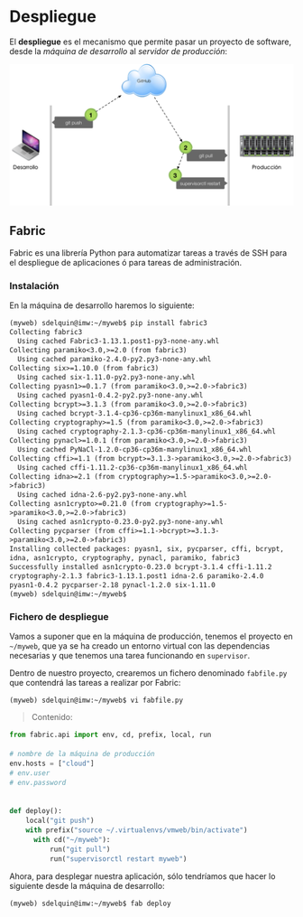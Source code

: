 # Despliegue

El **despliegue** es el mecanismo que permite pasar un proyecto de software, desde la *máquina de desarrollo* al *servidor de producción*:

![DeployFlow](img/DeployFlow.png) 

## Fabric

Fabric es una librería Python para automatizar tareas a través de SSH para el despliegue de aplicaciones ó para tareas de administración.

### Instalación

En la máquina de desarrollo haremos lo siguiente:

```console
(myweb) sdelquin@imw:~/myweb$ pip install fabric3
Collecting fabric3
  Using cached Fabric3-1.13.1.post1-py3-none-any.whl
Collecting paramiko<3.0,>=2.0 (from fabric3)
  Using cached paramiko-2.4.0-py2.py3-none-any.whl
Collecting six>=1.10.0 (from fabric3)
  Using cached six-1.11.0-py2.py3-none-any.whl
Collecting pyasn1>=0.1.7 (from paramiko<3.0,>=2.0->fabric3)
  Using cached pyasn1-0.4.2-py2.py3-none-any.whl
Collecting bcrypt>=3.1.3 (from paramiko<3.0,>=2.0->fabric3)
  Using cached bcrypt-3.1.4-cp36-cp36m-manylinux1_x86_64.whl
Collecting cryptography>=1.5 (from paramiko<3.0,>=2.0->fabric3)
  Using cached cryptography-2.1.3-cp36-cp36m-manylinux1_x86_64.whl
Collecting pynacl>=1.0.1 (from paramiko<3.0,>=2.0->fabric3)
  Using cached PyNaCl-1.2.0-cp36-cp36m-manylinux1_x86_64.whl
Collecting cffi>=1.1 (from bcrypt>=3.1.3->paramiko<3.0,>=2.0->fabric3)
  Using cached cffi-1.11.2-cp36-cp36m-manylinux1_x86_64.whl
Collecting idna>=2.1 (from cryptography>=1.5->paramiko<3.0,>=2.0->fabric3)
  Using cached idna-2.6-py2.py3-none-any.whl
Collecting asn1crypto>=0.21.0 (from cryptography>=1.5->paramiko<3.0,>=2.0->fabric3)
  Using cached asn1crypto-0.23.0-py2.py3-none-any.whl
Collecting pycparser (from cffi>=1.1->bcrypt>=3.1.3->paramiko<3.0,>=2.0->fabric3)
Installing collected packages: pyasn1, six, pycparser, cffi, bcrypt, idna, asn1crypto, cryptography, pynacl, paramiko, fabric3
Successfully installed asn1crypto-0.23.0 bcrypt-3.1.4 cffi-1.11.2 cryptography-2.1.3 fabric3-1.13.1.post1 idna-2.6 paramiko-2.4.0 pyasn1-0.4.2 pycparser-2.18 pynacl-1.2.0 six-1.11.0
(myweb) sdelquin@imw:~/myweb$
```

### Fichero de despliegue

Vamos a suponer que en la máquina de producción, tenemos el proyecto en `~/myweb`, que ya se ha creado un entorno virtual con las dependencias necesarias y que tenemos una tarea funcionando en `supervisor`.

Dentro de nuestro proyecto, crearemos un fichero denominado `fabfile.py` que contendrá las tareas a realizar por Fabric:

```console
(myweb) sdelquin@imw:~/myweb$ vi fabfile.py
```

> Contenido:
```python
from fabric.api import env, cd, prefix, local, run

# nombre de la máquina de producción
env.hosts = ["cloud"]
# env.user
# env.password


def deploy():
    local("git push")
    with prefix("source ~/.virtualenvs/vmweb/bin/activate")
      with cd("~/myweb"):
          run("git pull")
          run("supervisorctl restart myweb")
```

Ahora, para desplegar nuestra aplicación, sólo tendríamos que hacer lo siguiente desde la máquina de desarrollo:

```console
(myweb) sdelquin@imw:~/myweb$ fab deploy
```
